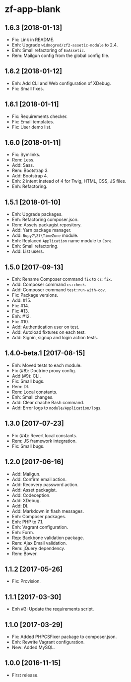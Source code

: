 zf-app-blank
============

1.6.3 [2018-01-13]
------------------

- Fix: Link in README.
- Enh: Upgrade `widmogrod/zf2-assetic-module` to 2.4.
- Enh: Small refactoring of `ExAssetic`.
- Rem: Mailgun config from the global config file.

1.6.2 [2018-01-12]
------------------

- Enh: Add CLI and Web configuration of XDebug.
- Fix: Small fixes.

1.6.1 [2018-01-11]
------------------

- Fix: Requirements checker.
- Fix: Email templates.
- Fix: User demo list.

1.6.0 [2018-01-11]
------------------

- Fix: Symlinks.
- Rem: Less.
- Add: Sass.
- Rem: Bootstrap 3.
- Add: Bootstrap 4.
- Enh: 2 intent instead of 4 for Twig, HTML, CSS, JS files.
- Enh: Refactoring.


1.5.1 [2018-01-10]
------------------

- Enh: Upgrade packages.
- Enh: Refactoring composer.json.
- Rem: Assets packagist repository.
- Add: Yarn package manager.
- Add: `Bupy7\Zf\TimeZone` module.
- Enh: Replaced `Application` name module to `Core`.
- Enh: Small refactoring.
- Add: List users.

1.5.0 [2017-09-13]
------------------

- Enh: Rename Composer command `fix` to `cs:fix`.
- Add: Composer command `cs:check`.
- Add: Composer command `test:run-with-cov`.
- Fix: Package versions.
- Add: #15.
- Fix: #14.
- Fix: #13.
- Enh: #12.
- Fix: #10.
- Add: Authentication user on test.
- Add: Autoload fixtures on each test.
- Add: Signin, signup and login action tests.

1.4.0-beta.1 [2017-08-15]
-------------------------

- Enh: Moved tests to each module.
- Fix (#8): Doctrine proxy config.
- Add (#9): CLI.
- Fix: Small bugs.
- Rem: DI.
- Rem: Local constants.
- Enh: Small changes.
- Add: Clear chache Bash command.
- Add: Error logs to `module/Application/logs`.

1.3.0 [2017-07-23]
------------------

- Fix (#4): Revert local constants.
- Rem: JS framework integration.
- Fix: Small bugs.

1.2.0 [2017-06-16]
-----------------
- Add: Mailgun.
- Add: Confirm email action.
- Add: Recovery password action.
- Add: Asset packagist.
- Add: Codeception.
- Add: XDebug.
- Add: DI.
- Add: Markdown in flash messages.
- Enh: Composer packages.
- Enh: PHP to 7.1.
- Enh: Vagrant configuration.
- Enh: Form.
- Rep: Backbone validation package.
- Rem: Ajax Email validation.
- Rem: jQuery dependency.
- Rem: Bower.

1.1.2 [2017-05-26]
------------------

- Fix: Provision. 

1.1.1 [2017-03-30]
------------------

- Enh #3: Update the requirements script.

1.1.0 [2017-03-29]
------------------

- Fix: Added PHPCSFixer package to composer.json.
- Enh: Rewrite Vagrant configuration.
- New: Added MySQL.

1.0.0 [2016-11-15]
------------

- First release.
